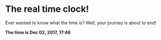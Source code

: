 # The real time clock!

Ever wanted to know what the time is? Well, your journey is about to end!

**The time is Dec 02, 2017, 17:46**
